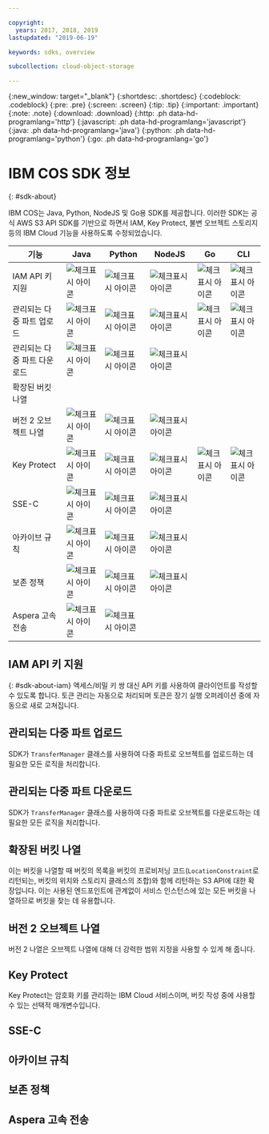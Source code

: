 ```yaml
---

copyright:
  years: 2017, 2018, 2019
lastupdated: "2019-06-19"

keywords: sdks, overview

subcollection: cloud-object-storage

---
```


{:new_window: target="_blank"}
{:shortdesc: .shortdesc}
{:codeblock: .codeblock}
{:pre: .pre}
{:screen: .screen}
{:tip: .tip}
{:important: .important}
{:note: .note}
{:download: .download} 
{:http: .ph data-hd-programlang='http'} 
{:javascript: .ph data-hd-programlang='javascript'} 
{:java: .ph data-hd-programlang='java'} 
{:python: .ph data-hd-programlang='python'}
{:go: .ph data-hd-programlang='go'}

# IBM COS SDK 정보
{: #sdk-about}

IBM COS는 Java, Python, NodeJS 및 Go용 SDK를 제공합니다. 이러한 SDK는 공식 AWS S3 API SDK를 기반으로 하면서 IAM, Key Protect, 불변 오브젝트 스토리지 등의 IBM Cloud 기능을 사용하도록 수정되었습니다. 

| 기능                        | Java                                              | Python                                            | NodeJS                                            | Go                                                | CLI                                               |
|-----------------------------|---------------------------------------------------|---------------------------------------------------|---------------------------------------------------|---------------------------------------------------|---------------------------------------------------|
| IAM API 키 지원             | ![체크표시 아이콘](../../icons/checkmark-icon.svg) | ![체크표시 아이콘](../../icons/checkmark-icon.svg) | ![체크표시 아이콘](../../icons/checkmark-icon.svg) | ![체크표시 아이콘](../../icons/checkmark-icon.svg) | ![체크표시 아이콘](../../icons/checkmark-icon.svg) |
| 관리되는 다중 파트 업로드       | ![체크표시 아이콘](../../icons/checkmark-icon.svg) | ![체크표시 아이콘](../../icons/checkmark-icon.svg) | ![체크표시 아이콘](../../icons/checkmark-icon.svg) | ![체크표시 아이콘](../../icons/checkmark-icon.svg) | ![체크표시 아이콘](../../icons/checkmark-icon.svg) |
| 관리되는 다중 파트 다운로드     | ![체크표시 아이콘](../../icons/checkmark-icon.svg) | ![체크표시 아이콘](../../icons/checkmark-icon.svg) | ![체크표시 아이콘](../../icons/checkmark-icon.svg) |                                                   |                                                   |
| 확장된 버킷 나열            |                                                   |                                                   |                                                   |                                                   |                                                   |
| 버전 2 오브젝트 나열        | ![체크표시 아이콘](../../icons/checkmark-icon.svg) | ![체크표시 아이콘](../../icons/checkmark-icon.svg) | ![체크표시 아이콘](../../icons/checkmark-icon.svg) |                                                   |                                                   |
| Key Protect                 | ![체크표시 아이콘](../../icons/checkmark-icon.svg) | ![체크표시 아이콘](../../icons/checkmark-icon.svg) | ![체크표시 아이콘](../../icons/checkmark-icon.svg) | ![체크표시 아이콘](../../icons/checkmark-icon.svg) | ![체크표시 아이콘](../../icons/checkmark-icon.svg) |
| SSE-C                       | ![체크표시 아이콘](../../icons/checkmark-icon.svg) | ![체크표시 아이콘](../../icons/checkmark-icon.svg) | ![체크표시 아이콘](../../icons/checkmark-icon.svg) |                                                   |                                                   |
| 아카이브 규칙               | ![체크표시 아이콘](../../icons/checkmark-icon.svg) | ![체크표시 아이콘](../../icons/checkmark-icon.svg) | ![체크표시 아이콘](../../icons/checkmark-icon.svg) |                                                   |                                                   |
| 보존 정책                   | ![체크표시 아이콘](../../icons/checkmark-icon.svg) | ![체크표시 아이콘](../../icons/checkmark-icon.svg) | ![체크표시 아이콘](../../icons/checkmark-icon.svg) |                                                   |                                                   |
| Aspera 고속 전송            | ![체크표시 아이콘](../../icons/checkmark-icon.svg) | ![체크표시 아이콘](../../icons/checkmark-icon.svg) |                                                   |                                                   |                                                   |

## IAM API 키 지원
{: #sdk-about-iam}
액세스/비밀 키 쌍 대신 API 키를 사용하여 클라이언트를 작성할 수 있도록 합니다. 토큰 관리는 자동으로 처리되며 토큰은 장기 실행 오퍼레이션 중에 자동으로 새로 고쳐집니다. 
## 관리되는 다중 파트 업로드
SDK가 `TransferManager` 클래스를 사용하여 다중 파트로 오브젝트를 업로드하는 데 필요한 모든 로직을 처리합니다. 
## 관리되는 다중 파트 다운로드
SDK가 `TransferManager` 클래스를 사용하여 다중 파트로 오브젝트를 다운로드하는 데 필요한 모든 로직을 처리합니다. 
## 확장된 버킷 나열
이는 버킷을 나열할 때 버킷의 목록을 버킷의 프로비저닝 코드(`LocationConstraint`로 리턴되는, 버킷의 위치와 스토리지 클래스의 조합)와 함께 리턴하는 S3 API에 대한 확장입니다. 이는 사용된 엔드포인트에 관계없이 서비스 인스턴스에 있는 모든 버킷을 나열하므로 버킷을 찾는 데 유용합니다. 
## 버전 2 오브젝트 나열
버전 2 나열은 오브젝트 나열에 대해 더 강력한 범위 지정을 사용할 수 있게 해 줍니다. 
## Key Protect
Key Protect는 암호화 키를 관리하는 IBM Cloud 서비스이며, 버킷 작성 중에 사용할 수 있는 선택적 매개변수입니다. 
## SSE-C                      
## 아카이브 규칙              
## 보존 정책         
## Aspera 고속 전송 
